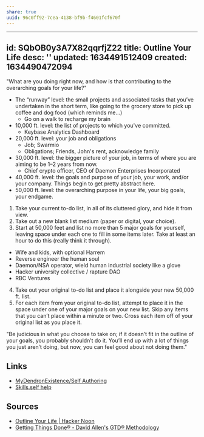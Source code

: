 ```yaml
---
share: true
uuid: 96c0ff92-7cea-4138-bf9b-f4601fcf670f
---
```

---
id: SQbOB0y3A7X82qqrfjZ22
title: Outline Your Life
desc: ''
updated: 1634491512409
created: 1634490472094
---


"What are you doing right now, and how is that contributing to the overarching goals for your life?"

* The “runway” level: the small projects and associated tasks that you’ve undertaken in the short term, like going to the grocery store to pick up coffee and dog food (which reminds me…)
  * Go on a walk to recharge my brain
* 10,000 ft. level: the list of projects to which you've committed.
  * Keybase Analytics Dashboard
* 20,000 ft. level: your job and obligations
  * Job; Swarmio
  * Obligations; Friends, John's rent, acknowledge family 
* 30,000 ft. level: the bigger picture of your job, in terms of where you are aiming to be 1–2 years from now.
  * Chief crypto officer, CEO of Daemon Enterprises Incorporated
* 40,000 ft. level: the goals and purpose of your job, your work, and/or your company. Things begin to get pretty abstract here.
* 50,000 ft. level: the overarching purpose in your life, your big goals, your endgame.


1. Take your current to-do list, in all of its cluttered glory, and hide it from view.
2. Take out a new blank list medium (paper or digital, your choice).
3. Start at 50,000 feet and list no more than 5 major goals for yourself, leaving space under each one to fill in some items later. Take at least an hour to do this (really think it through).
  * Wife and kids, with optional Harrem
  * Reverse engineer the human soul
  * Daemon/NSA operator, wield human industrial society like a glove
  * Hacker university collective / rapture DAO
  * RBC Ventures
4. Take out your original to-do list and place it alongside your new 50,000 ft. list.
5. For each item from your original to-do list, attempt to place it in the space under one of your major goals on your new list. Skip any items that you can’t place within a minute or two. Cross each item off of your original list as you place it.


"Be judicious in what you choose to take on; if it doesn’t fit in the outline of your goals, you probably shouldn’t do it. You’ll end up with a lot of things you just aren’t doing, but now, you can feel good about not doing them."

## Links

* [MyDendronExistence/Self Authoring](/undefined)
* [Skills.self help](/undefined)

## Sources

* [Outline Your Life | Hacker Noon](https://hackernoon.com/outline-your-life-or-run-the-risk-of-failing-to-live-it-5d0704e5a355)
* [Getting Things Done® - David Allen's GTD® Methodology](https://gettingthingsdone.com/)
